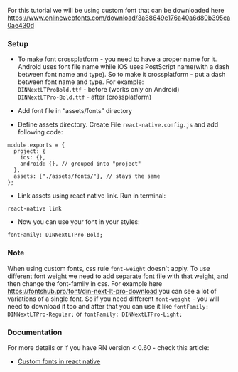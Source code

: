 For this tutorial we will be using custom font that can be 
downloaded here https://www.onlinewebfonts.com/download/3a88649e176a40a6d80b395ca0ae430d

### Setup

- To make font crossplatform - you need to have a proper name for it.
Android uses font file name while iOS uses PostScript 
name(with a dash between font name and type).
So to make it crossplatform - put a dash between font name and type.
For example:  
`DINNextLTProBold.ttf` - before (works only on Android)  
`DINNextLTPro-Bold.ttf` - after (crossplatform)

- Add font file in “assets/fonts” directory

- Define assets directory. Create File `react-native.config.js` and add following code:

```
module.exports = {
  project: {
    ios: {},
    android: {}, // grouped into "project"
  },
  assets: ["./assets/fonts/"], // stays the same
};
```

- Link assets using react native link. Run in terminal:

`react-native link`

- Now you can use your font in your styles:

`fontFamily: DINNextLTPro-Bold;`

### Note

When using custom fonts, css rule `font-weight` doesn't apply.
To use different font weight we need to add separate font file
with that weight, and then change the font-family in css. For example
here https://fontshub.pro/font/din-next-lt-pro-download you can see 
a lot of variations of a single font. So if you need different 
`font-weight` - you will need to download it too and after that you can
use it like `fontFamily: DINNextLTPro-Regular;` or `fontFamily: DINNextLTPro-Light;`

### Documentation

For more details or if you have RN version < 0.60 - check this article:
* [Custom fonts in react native](https://medium.com/@mehrankhandev/ultimate-guide-to-use-custom-fonts-in-react-native-77fcdf859cf4)
